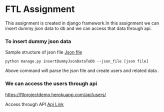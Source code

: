 # FTL Assignment #

This assignment  is created in django framework.In this assignment we can insert dummy json data to db and we can access that data through api.

### To insert dummy json data  ###

Sample structure of json file [Json file](https://drive.google.com/file/d/1xZa3UoXZ3uj2j0Q7653iBp1NrT0gKj0Y/view)


```
python manage.py insertDummyJsonDataToDb --json_file [json file]
```

Above command will parse the json file and create users and related data .



### We can access the users through api ###

https://ftlprojectdemo.herokuapp.com/api/users/

Access through API [Api Link](https://ftlprojectdemo.herokuapp.com/api/users/)





